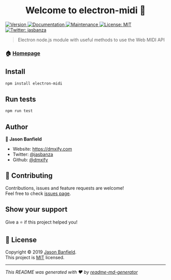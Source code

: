 <h1 align="center">Welcome to electron-midi 👋</h1>
<p>
  <a href="https://www.npmjs.com/package/electron-midi" target="_blank">
    <img alt="Version" src="https://img.shields.io/npm/v/electron-midi.svg">
  </a>
  <a href="tps://github.com/dmxify/electron-midi#API" target="_blank">
    <img alt="Documentation" src="https://img.shields.io/badge/documentation-yes-brightgreen.svg" />
  </a>
  <a href="https://github.com/dmxify/electron-midi/graphs/commit-activity" target="_blank">
    <img alt="Maintenance" src="https://img.shields.io/badge/Maintained%3F-yes-green.svg" />
  </a>
  <a href="https://github.com/dmxify/electron-midi/blob/master/LICENSE" target="_blank">
    <img alt="License: MIT" src="https://img.shields.io/github/license/dmxify/electron-midi" />
  </a>
  <a href="https://twitter.com/jasbanza" target="_blank">
    <img alt="Twitter: jasbanza" src="https://img.shields.io/twitter/follow/jasbanza.svg?style=social" />
  </a>
</p>

> Electron node.js module with useful methods to use the Web MIDI API

### 🏠 [Homepage](https://github.com/dmxify/electron-midi#readme)

## Install

```sh
npm install electron-midi
```

## Run tests

```sh
npm run test
```

## Author

👤 **Jason Banfield**

* Website: https://dmxify.com
* Twitter: [@jasbanza](https://twitter.com/jasbanza)
* Github: [@dmxify](https://github.com/dmxify)

## 🤝 Contributing

Contributions, issues and feature requests are welcome!<br />Feel free to check [issues page](https://github.com/dmxify/electron-midi/issues).

## Show your support

Give a ⭐️ if this project helped you!

## 📝 License

Copyright © 2019 [Jason Banfield](https://github.com/dmxify).<br />
This project is [MIT](https://github.com/dmxify/electron-midi/blob/master/LICENSE) licensed.

***
_This README was generated with ❤️ by [readme-md-generator](https://github.com/kefranabg/readme-md-generator)_
